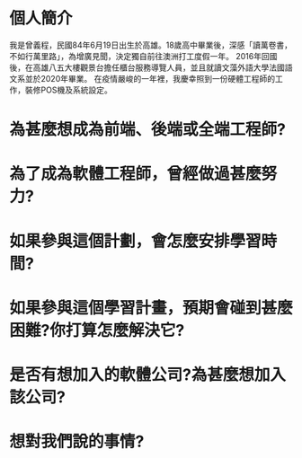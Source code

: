 # 個人簡介
我是曾義程，民國84年6月19日出生於高雄。18歲高中畢業後，深感「讀萬卷書，不如行萬里路」，為增廣見聞，決定獨自前往澳洲打工度假一年。
2016年回國後，在高雄八五大樓觀景台擔任櫃台服務導覽人員，並且就讀文藻外語大學法國語文系並於2020年畢業。
在疫情嚴峻的一年裡，我慶幸照到一份硬體工程師的工作，裝修POS機及系統設定。
# 為甚麼想成為前端、後端或全端工程師?

# 為了成為軟體工程師，曾經做過甚麼努力?

# 如果參與這個計劃，會怎麼安排學習時間?

# 如果參與這個學習計畫，預期會碰到甚麼困難?你打算怎麼解決它?

# 是否有想加入的軟體公司?為甚麼想加入該公司?

# 想對我們說的事情?
